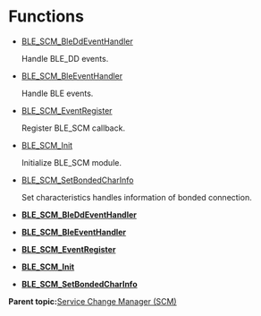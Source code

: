 # Functions

-   [BLE\_SCM\_BleDdEventHandler](GUID-93DA9CA2-563C-4494-AFCB-02DDDB6352B9.md)

    Handle BLE\_DD events.

-   [BLE\_SCM\_BleEventHandler](GUID-EA9FDAA1-442A-44F2-BC42-B61DF752A7B5.md)

    Handle BLE events.

-   [BLE\_SCM\_EventRegister](GUID-884E0728-9E48-4AAA-AF24-DA7CDDD871CA.md)

    Register BLE\_SCM callback.

-   [BLE\_SCM\_Init](GUID-BD356891-C48E-4AB0-BF3B-B0954AAE384F.md)

    Initialize BLE\_SCM module.

-   [BLE\_SCM\_SetBondedCharInfo](GUID-22E51F9F-5DCD-44AA-A3DF-4E98F49C4D59.md)

    Set characteristics handles information of bonded connection.


-   **[BLE\_SCM\_BleDdEventHandler](GUID-93DA9CA2-563C-4494-AFCB-02DDDB6352B9.md)**  

-   **[BLE\_SCM\_BleEventHandler](GUID-EA9FDAA1-442A-44F2-BC42-B61DF752A7B5.md)**  

-   **[BLE\_SCM\_EventRegister](GUID-884E0728-9E48-4AAA-AF24-DA7CDDD871CA.md)**  

-   **[BLE\_SCM\_Init](GUID-BD356891-C48E-4AB0-BF3B-B0954AAE384F.md)**  

-   **[BLE\_SCM\_SetBondedCharInfo](GUID-22E51F9F-5DCD-44AA-A3DF-4E98F49C4D59.md)**  


**Parent topic:**[Service Change Manager \(SCM\)](GUID-7F62C769-0357-47B0-BD0D-3946CF46D4EA.md)

